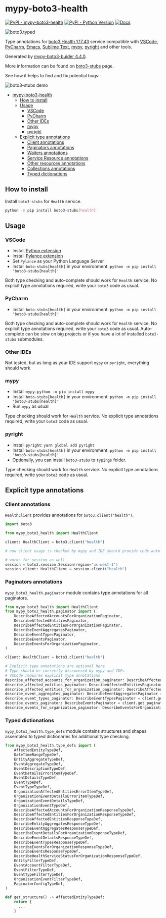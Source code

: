 # mypy-boto3-health

[![PyPI - mypy-boto3-health](https://img.shields.io/pypi/v/mypy-boto3-health.svg?color=blue)](https://pypi.org/project/mypy-boto3-health)
[![PyPI - Python Version](https://img.shields.io/pypi/pyversions/mypy-boto3-health.svg?color=blue)](https://pypi.org/project/mypy-boto3-health)
[![Docs](https://img.shields.io/readthedocs/mypy-boto3-builder.svg?color=blue)](https://mypy-boto3-builder.readthedocs.io/)

![boto3.typed](https://github.com/vemel/mypy_boto3_builder/raw/master/logo.png)

Type annotations for
[boto3.Health 1.17.43](https://boto3.amazonaws.com/v1/documentation/api/1.17.43/reference/services/health.html#Health) service
compatible with
[VSCode](https://code.visualstudio.com/),
[PyCharm](https://www.jetbrains.com/pycharm/),
[Emacs](https://www.gnu.org/software/emacs/),
[Sublime Text](https://www.sublimetext.com/),
[mypy](https://github.com/python/mypy),
[pyright](https://github.com/microsoft/pyright)
and other tools.

Generated by [mypy-boto3-buider 4.4.0](https://github.com/vemel/mypy_boto3_builder).

More information can be found on [boto3-stubs](https://pypi.org/project/boto3-stubs/) page.

See how it helps to find and fix potential bugs:

![boto3-stubs demo](https://github.com/vemel/mypy_boto3_builder/raw/master/demo.gif)

- [mypy-boto3-health](#mypy-boto3-health)
  - [How to install](#how-to-install)
  - [Usage](#usage)
    - [VSCode](#vscode)
    - [PyCharm](#pycharm)
    - [Other IDEs](#other-ides)
    - [mypy](#mypy)
    - [pyright](#pyright)
  - [Explicit type annotations](#explicit-type-annotations)
    - [Client annotations](#client-annotations)
    - [Paginators annotations](#paginators-annotations)
    - [Waiters annotations](#waiters-annotations)
    - [Service Resource annotations](#service-resource-annotations)
    - [Other resources annotations](#other-resources-annotations)
    - [Collections annotations](#collections-annotations)
    - [Typed dictionations](#typed-dictionations)

## How to install

Install `boto3-stubs` for `Health` service.

```bash
python -m pip install boto3-stubs[health]
```

## Usage

### VSCode

- Install [Python extension](https://marketplace.visualstudio.com/items?itemName=ms-python.python)
- Install [Pylance extension](https://marketplace.visualstudio.com/items?itemName=ms-python.vscode-pylance)
- Set `Pylance` as your Python Language Server
- Install `boto-stubs[health]` in your environment: `python -m pip install 'boto3-stubs[health]'`

Both type checking and auto-complete should work for `Health` service.
No explicit type annotations required, write your `boto3` code as usual.

### PyCharm

- Install `boto-stubs[health]` in your environment: `python -m pip install 'boto3-stubs[health]'`

Both type checking and auto-complete should work for `Health` service.
No explicit type annotations required, write your `boto3` code as usual.
Auto-complete can be slow on big projects or if you have a lot of installed `boto3-stubs` submodules.

### Other IDEs

Not tested, but as long as your IDE support `mypy` or `pyright`, everything should work.

### mypy

- Install `mypy`: `python -m pip install mypy`
- Install `boto-stubs[health]` in your environment: `python -m pip install 'boto3-stubs[health]'`
- Run `mypy` as usual

Type checking should work for `Health` service.
No explicit type annotations required, write your `boto3` code as usual.

### pyright

- Install `pyright`: `yarn global add pyright`
- Install `boto-stubs[health]` in your environment: `python -m pip install 'boto3-stubs[health]'`
- Optionally, you can install `boto3-stubs` to `typings` folder.

Type checking should work for `Health` service.
No explicit type annotations required, write your `boto3` code as usual.

## Explicit type annotations

### Client annotations

`HealthClient` provides annotations for `boto3.client("health")`.

```python
import boto3

from mypy_boto3_health import HealthClient

client: HealthClient = boto3.client("health")

# now client usage is checked by mypy and IDE should provide code auto-complete

# works for session as well
session = boto3.session.Session(region="us-west-1")
session_client: HealthClient = session.client("health")
```

### Paginators annotations

`mypy_boto3_health.paginator` module contains type annotations for all paginators.

```python
from mypy_boto3_health import HealthClient
from mypy_boto3_health.paginator import (
    DescribeAffectedAccountsForOrganizationPaginator,
    DescribeAffectedEntitiesPaginator,
    DescribeAffectedEntitiesForOrganizationPaginator,
    DescribeEventAggregatesPaginator,
    DescribeEventTypesPaginator,
    DescribeEventsPaginator,
    DescribeEventsForOrganizationPaginator,
)

client: HealthClient = boto3.client("health")

# Explicit type annotations are optional here
# Type should be correctly discovered by mypy and IDEs
# VSCode requires explicit type annotations
describe_affected_accounts_for_organization_paginator: DescribeAffectedAccountsForOrganizationPaginator = client.get_paginator("describe_affected_accounts_for_organization")
describe_affected_entities_paginator: DescribeAffectedEntitiesPaginator = client.get_paginator("describe_affected_entities")
describe_affected_entities_for_organization_paginator: DescribeAffectedEntitiesForOrganizationPaginator = client.get_paginator("describe_affected_entities_for_organization")
describe_event_aggregates_paginator: DescribeEventAggregatesPaginator = client.get_paginator("describe_event_aggregates")
describe_event_types_paginator: DescribeEventTypesPaginator = client.get_paginator("describe_event_types")
describe_events_paginator: DescribeEventsPaginator = client.get_paginator("describe_events")
describe_events_for_organization_paginator: DescribeEventsForOrganizationPaginator = client.get_paginator("describe_events_for_organization")
```







### Typed dictionations

`mypy_boto3_health.type_defs` module contains structures and shapes assembled
to typed dictionaries for additional type checking.

```python
from mypy_boto3_health.type_defs import (
    AffectedEntityTypeDef,
    DateTimeRangeTypeDef,
    EntityAggregateTypeDef,
    EventAggregateTypeDef,
    EventDescriptionTypeDef,
    EventDetailsErrorItemTypeDef,
    EventDetailsTypeDef,
    EventTypeDef,
    EventTypeTypeDef,
    OrganizationAffectedEntitiesErrorItemTypeDef,
    OrganizationEventDetailsErrorItemTypeDef,
    OrganizationEventDetailsTypeDef,
    OrganizationEventTypeDef,
    DescribeAffectedAccountsForOrganizationResponseTypeDef,
    DescribeAffectedEntitiesForOrganizationResponseTypeDef,
    DescribeAffectedEntitiesResponseTypeDef,
    DescribeEntityAggregatesResponseTypeDef,
    DescribeEventAggregatesResponseTypeDef,
    DescribeEventDetailsForOrganizationResponseTypeDef,
    DescribeEventDetailsResponseTypeDef,
    DescribeEventTypesResponseTypeDef,
    DescribeEventsForOrganizationResponseTypeDef,
    DescribeEventsResponseTypeDef,
    DescribeHealthServiceStatusForOrganizationResponseTypeDef,
    EntityFilterTypeDef,
    EventAccountFilterTypeDef,
    EventFilterTypeDef,
    EventTypeFilterTypeDef,
    OrganizationEventFilterTypeDef,
    PaginatorConfigTypeDef,
)

def get_structure() -> AffectedEntityTypeDef:
    return {
      ...
    }
```

